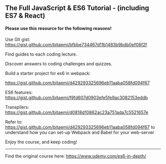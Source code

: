 ## The Full JavaScript & ES6 Tutorial - (including ES7 & React)
 
#### Please use this resource for the following reasons!

Use GIt gist:
https://gist.github.com/bitaemi/bfbbe734467d11b1483b9bdb0ef08f2f

Find guides to each coding lecture.

Discover answers to coding challenges and quizzes.

Build a starter project for es6 in webpack:

https://gist.github.com/bitaemi/d429293325696eb11aaba058fd094f67

ES6 features:
https://gist.github.com/bitaemi/f9fd607d0903efe5fe9ac3082153eddb

Transpilers:
https://gist.github.com/bitaemi/d0818d10862ac23a751ada7c5521657e

Refer to: https://gist.github.com/bitaemi/d429293325696eb11aaba058fd094f67 to understand how you can set-up Webpack and Babel for your web-server

Enjoy the course, and keep coding!

***

Find the original course here: https://www.udemy.com/es6-in-depth/
